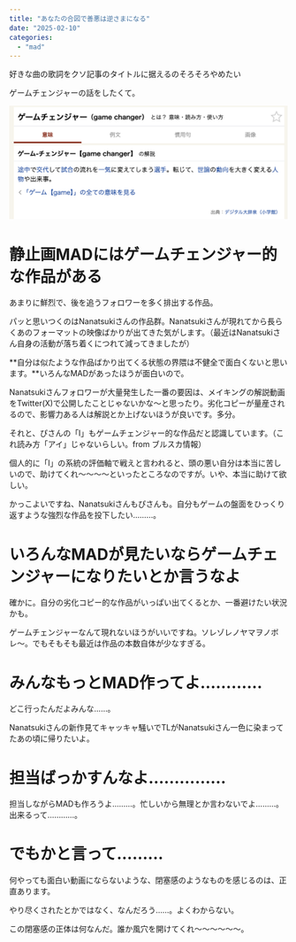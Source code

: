 ```yaml
---
title: "あなたの合図で善悪は逆さまになる"
date: "2025-02-10"
categories: 
  - "mad"
---
```


好きな曲の歌詞をクソ記事のタイトルに据えるのそろそろやめたい

ゲームチェンジャーの話をしたくて。

![](../../images/スクリーンショット-2025-02-10-22.27.01.png)

<!--more-->

# 静止画MADにはゲームチェンジャー的な作品がある

あまりに鮮烈で、後を追うフォロワーを多く排出する作品。

パッと思いつくのはNanatsukiさんの作品群。Nanatsukiさんが現れてから長らくあのフォーマットの映像ばかりが出てきた気がします。（最近はNanatsukiさん自身の活動が落ち着くにつれて減ってきましたが）

**自分は似たような作品ばかり出てくる状態の界隈は不健全で面白くないと思います。**いろんなMADがあったほうが面白いので。

Nanatsukiさんフォロワーが大量発生した一番の要因は、メイキングの解説動画をTwitter(X)で公開したことじゃないかな〜と思ったり。劣化コピーが量産されるので、影響力ある人は解説とか上げないほうが良いです。多分。

それと、ぴさんの「I」もゲームチェンジャー的な作品だと認識しています。（これ読み方「アイ」じゃないらしい。from ブルスカ情報）

個人的に「I」の系統の評価軸で戦えと言われると、頭の悪い自分は本当に苦しいので、助けてくれ〜〜〜〜といったところなのですが。いや、本当に助けて欲しい。

かっこよいですね、Nanatsukiさんもぴさんも。自分もゲームの盤面をひっくり返すような強烈な作品を投下したい………。

# いろんなMADが見たいならゲームチェンジャーになりたいとか言うなよ

確かに。自分の劣化コピー的な作品がいっぱい出てくるとか、一番避けたい状況かも。

ゲームチェンジャーなんて現れないほうがいいですね。ソレゾレノヤマヲノボレ〜。でもそもそも最近は作品の本数自体が少なすぎる。

# みんなもっとMAD作ってよ…………

どこ行ったんだよみんな……。

Nanatsukiさんの新作見てキャッキャ騒いでTLがNanatsukiさん一色に染まってたあの頃に帰りたいよ。

# 担当ばっかすんなよ……………

担当しながらMADも作ろうよ………。忙しいから無理とか言わないでよ………。出来るって…………。

# でもかと言って………

何やっても面白い動画にならないような、閉塞感のようなものを感じるのは、正直あります。

やり尽くされたとかではなく、なんだろう……。よくわからない。

この閉塞感の正体は何なんだ。誰か風穴を開けてくれ〜〜〜〜〜〜。
